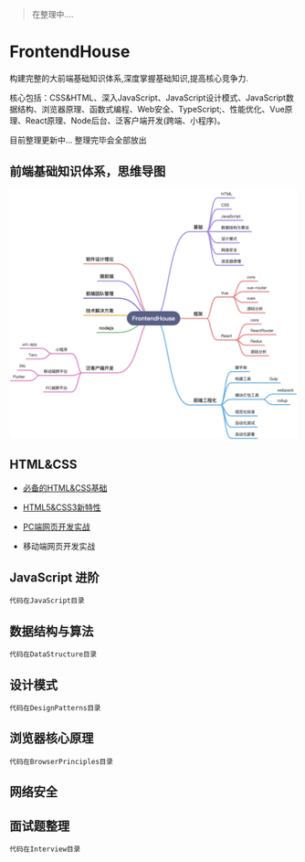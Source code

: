 > 在整理中....

# FrontendHouse

构建完整的大前端基础知识体系,深度掌握基础知识,提高核心竞争力.

核心包括：CSS&HTML、深入JavaScript、JavaScript设计模式、JavaScript数据结构、浏览器原理、函数式编程、Web安全、TypeScript;、性能优化、Vue原理、React原理、Node后台、泛客户端开发(跨端、小程序)。

目前整理更新中… 整理完毕会全部放出

## 前端基础知识体系，思维导图

![大前端技术-思维导图](README.assets/%E5%A4%A7%E5%89%8D%E7%AB%AF%E6%8A%80%E6%9C%AF-%E6%80%9D%E7%BB%B4%E5%AF%BC%E5%9B%BE.png)



## HTML&CSS

- [必备的HTML&CSS基础](https://www.yuque.com/jakeprim/lozo99/bz4v2o)

- [HTML5&CSS3新特性](https://www.yuque.com/jakeprim/lozo99/redvs1)

- [PC端网页开发实战](https://github.com/JakePrim/Frontend-House/tree/master/HTML%26CSS/PC%E9%9D%99%E6%80%81%E7%BD%91%E7%AB%99%E5%BC%80%E5%8F%91)

- 移动端网页开发实战

  

## JavaScript 进阶

    代码在JavaScript目录

## 数据结构与算法
    代码在DataStructure目录

## 设计模式
    代码在DesignPatterns目录

## 浏览器核心原理
    代码在BrowserPrinciples目录

## 网络安全


## 面试题整理
    代码在Interview目录

